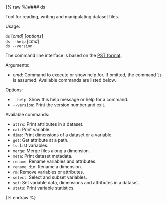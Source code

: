 {% raw %}#### ds

Tool for reading, writing and manipulating dataset files.

Usage: 

`ds` [*cmd*] [*options*]<br />
`ds --help` [*cmd*]<br />
`ds --version`<br />


The command line interface is based on the [PST format](https://github.com/peterkuma/pst).

Arguments:

- *cmd*: Command to execute or show help for. If omitted, the command `ls` is assumed. Available commands are listed below.

Options:

- `--help`: Show this help message or help for a command.
- `--version`: Print the version number and exit.

Available commands:

- `attrs`: Print attributes in a dataset.
- `cat`: Print variable.
- `dims`: Print dimensions of a dataset or a variable.
- `get`: Get attribute at a path.
- `ls`: List variables.
- `merge`: Merge files along a dimension.
- `meta`: Print dataset metadata.
- `rename`: Rename variables and attributes.
- `rename_dim`: Rename a dimension.
- `rm`: Remove variables or attributes.
- `select`: Select and subset variables.
- `set`: Set variable data, dimensions and attributes in a dataset.
- `stats`: Print variable statistics.

{% endraw %}